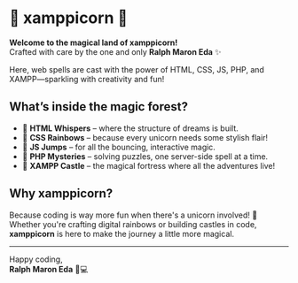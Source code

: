 # 🦄 xamppicorn 🦄

**Welcome to the magical land of xamppicorn!**  
Crafted with care by the one and only **Ralph Maron Eda** ✨

Here, web spells are cast with the power of HTML, CSS, JS, PHP, and XAMPP—sparkling with creativity and fun!

## What’s inside the magic forest?

- 🌸 **HTML Whispers** – where the structure of dreams is built.
- 🎨 **CSS Rainbows** – because every unicorn needs some stylish flair!
- 🎯 **JS Jumps** – for all the bouncing, interactive magic.
- 🧩 **PHP Mysteries** – solving puzzles, one server-side spell at a time.
- 🏰 **XAMPP Castle** – the magical fortress where all the adventures live!

## Why xamppicorn?

Because coding is way more fun when there's a unicorn involved! 🦄 Whether you're crafting digital rainbows or building castles in code, **xamppicorn** is here to make the journey a little more magical.

---

Happy coding,  
**Ralph Maron Eda** 🌈💻
